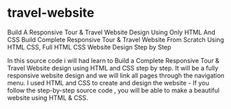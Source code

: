 # travel-website
Build A Responsive Tour &amp; Travel Website Design Using Only HTML And CSS
 Build Complete Responsive Tour & Travel Website From Scratch  Using HTML CSS, Full HTML CSS Website Design  Step by Step

In this  source code  i will  had learn to Build a Complete Responsive Tour & Travel Website design using HTML and CSS step by step. 
It will be a fully responsive website design and we will link all pages through the navigation menu. 
I used HTML and CSS to create and design the website - If you follow the step-by-step source code , you will be able to make a beautiful website using HTML & CSS.
